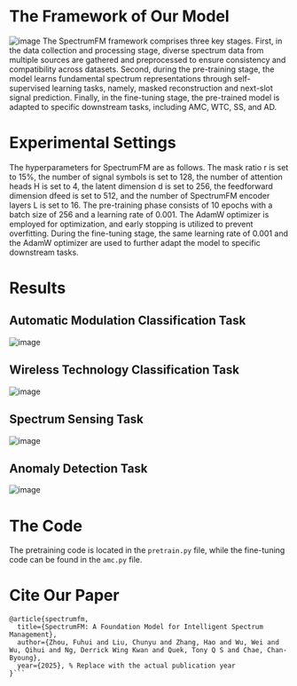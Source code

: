# The Framework of Our Model
![image](https://github.com/user-attachments/assets/8c9dd355-300c-4464-bbb5-e7ed09880dd7)
The SpectrumFM framework comprises three key stages. First, in the data collection and processing stage, diverse
spectrum data from multiple sources are gathered and 
preprocessed to ensure consistency and compatibility across datasets.
Second, during the pre-training stage, the model learns fundamental spectrum representations through self-supervised learning
tasks, namely, masked reconstruction and next-slot signal prediction. Finally, in the fine-tuning stage, the pre-trained model is
adapted to specific downstream tasks, including AMC, WTC, SS, and AD.
# Experimental Settings
The hyperparameters for SpectrumFM
are as follows. The mask ratio r is set to 15%, the number of
signal symbols is set to 128, the number of attention heads H
is set to 4, the latent dimension d is set to 256, the feedforward
dimension dfeed is set to 512, and the number of SpectrumFM
encoder layers L is set to 16. The pre-training phase consists
of 10 epochs with a batch size of 256 and a learning rate of
0.001. The AdamW optimizer is employed for optimization,
and early stopping is utilized to prevent overfitting. During
the fine-tuning stage, the same learning rate of 0.001 and
the AdamW optimizer are used to further adapt the model
to specific downstream tasks.
# Results
## Automatic Modulation Classification Task
![image](https://github.com/user-attachments/assets/7fcbe167-b320-4215-82b6-426d28aea512)
## Wireless Technology Classification Task
![image](https://github.com/user-attachments/assets/6d1fc9ed-2d65-4a2a-bda3-5d5685d080fd)
## Spectrum Sensing Task
![image](https://github.com/user-attachments/assets/6e2a5e35-884d-440a-b6e9-5d6db6be00be)
## Anomaly Detection Task
![image](https://github.com/user-attachments/assets/571d68c9-db05-4d1e-8cf1-fa1d5ba3040f)
# The Code
The pretraining code is located in the `pretrain.py` file, while the fine-tuning code can be found in the `amc.py` file.
# Cite Our Paper
```
@article{spectrumfm,
  title={SpectrumFM: A Foundation Model for Intelligent Spectrum Management},
  author={Zhou, Fuhui and Liu, Chunyu and Zhang, Hao and Wu, Wei and Wu, Qihui and Ng, Derrick Wing Kwan and Quek, Tony Q S and Chae, Chan-Byoung},
  year={2025}, % Replace with the actual publication year
}```
